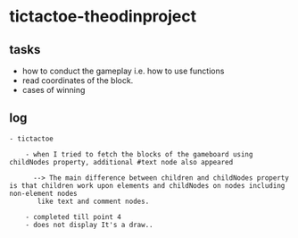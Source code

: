 # tictactoe-theodinproject

## tasks

- how to conduct the gameplay i.e. how to use functions
- read coordinates of the block.
- cases of winning


## log
	- tictactoe
	
		- when I tried to fetch the blocks of the gameboard using childNodes property, additional #text node also appeared
		
 		  --> The main difference between children and childNodes property is that children work upon elements and childNodes on nodes including non-element nodes
 		   like text and comment nodes.
 		
 		- completed till point 4
 		- does not display It's a draw..